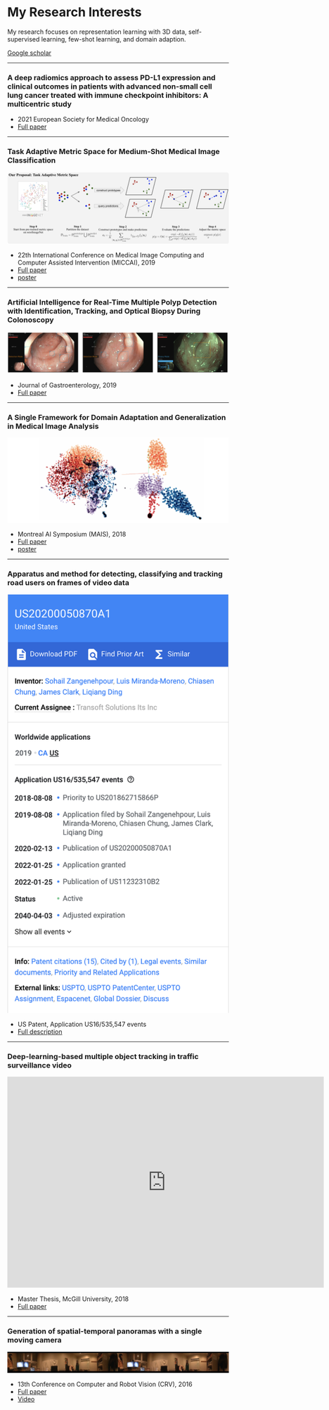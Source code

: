 # My Research Interests

My research focuses on representation learning with 3D data, self-supervised learning, few-shot learning, and domain adaption.  

[Google scholar](https://scholar.google.ca/citations?user=P87La54AAAAJ&hl=en)

**********
### **A deep radiomics approach to assess PD-L1 expression and clinical outcomes in patients with advanced non-small cell lung cancer treated with immune checkpoint inhibitors: A multicentric study**

* 2021 European Society for Medical Oncology
* [Full paper](https://www.annalsofoncology.org/article/S0923-7534(21)04187-9/fulltext)

**********
### **Task Adaptive Metric Space for Medium-Shot Medical Image Classification**
![img](./img/research_publications/TAMS.png)

* 22th International Conference on Medical Image Computing and Computer Assisted Intervention (MICCAI), 2019
* [Full paper](https://link.springer.com/chapter/10.1007/978-3-030-32239-7_17)
* [poster](https://drive.google.com/file/d/1r2X77euy1spJDXuVIKr-rUivVH72Pq7K/view?usp=sharing)

**********
### **Artificial Intelligence for Real-Time Multiple Polyp Detection with Identification, Tracking, and Optical Biopsy During Colonoscopy**
![img](./img/research_publications/polyp.png)

* Journal of Gastroenterology, 2019
* [Full paper](https://www.researchgate.net/publication/332884708_256_-_Artificial_Intelligence_for_Real-Time_Multiple_Polyp_Detection_with_Identification_Tracking_and_Optical_Biopsy_During_Colonoscopy)

**********
### **A Single Framework for Domain Adaptation and Generalization in Medical Image Analysis**
![img](./img/research_publications/mais2018.png)

* Montreal AI Symposium (MAIS), 2018
* [Full paper](https://montrealaisymposium.wordpress.com/)
* [poster](https://drive.google.com/file/d/1qWOu52SfOSqm_zHZ2xg-f_Jlsx-6Z2CA/view?usp=sharing)

**********
### **Apparatus and method for detecting, classifying and tracking road users on frames of video data**
![img](./img/research_publications/tracking_patent.png)

* US Patent, Application US16/535,547 events
* [Full description](https://patents.google.com/patent/US20200050870A1/en)

**********
### **Deep-learning-based multiple object tracking in traffic surveillance video**

<iframe width="720" height="480" src="https://www.youtube.com/embed/jqO_s2WKYjQ" title="YouTube video player" frameborder="0" allow="accelerometer; autoplay; clipboard-write; encrypted-media; gyroscope; picture-in-picture" allowfullscreen></iframe>

* Master Thesis, McGill University, 2018
* [Full paper](https://escholarship.mcgill.ca/concern/theses/sj139437f)

**********
### **Generation of spatial-temporal panoramas with a single moving camera**

![img](./img/research_publications/3d_stiching.png)

* 13th Conference on Computer and Robot Vision (CRV), 2016
* [Full paper](https://ieeexplore.ieee.org/document/7801534)
* [Video](https://www.youtube.com/watch?v=tUYozU_NIIk)
